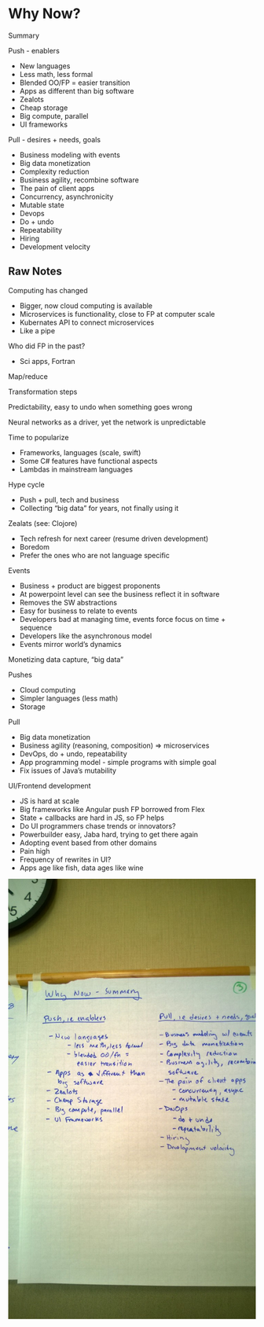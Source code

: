 # Why Now?

Summary

Push - enablers
* New languages 
* Less math, less formal
* Blended OO/FP = easier transition
* Apps as different than big software
* Zealots
* Cheap storage
* Big compute, parallel
* UI frameworks

Pull - desires + needs, goals
* Business modeling with events
* Big data monetization
* Complexity reduction
* Business agility, recombine software
* The pain of client apps
* Concurrency, asynchronicity 
* Mutable state
* Devops
* Do + undo
* Repeatability
* Hiring
* Development velocity


## Raw Notes

Computing has changed
* Bigger, now cloud computing is available
* Microservices is functionality, close to FP at computer scale
* Kubernates API to connect microservices
* Like a pipe
 
Who did FP in the past?
* Sci apps, Fortran
 
Map/reduce

Transformation steps
 
Predictability, easy to undo when something goes wrong

Neural networks as a driver, yet the network is unpredictable
 
Time to popularize
* Frameworks, languages (scale, swift)
* Some C# features have functional aspects
* Lambdas in mainstream languages
 
Hype cycle
* Push + pull,  tech and business
* Collecting “big data” for years, not finally using it
 
Zealats (see: Clojore)
* Tech refresh for next career (resume driven development)
* Boredom
* Prefer the ones who are not language specific

Events
* Business + product are biggest proponents
* At powerpoint level can see the business reflect it in software
* Removes the SW abstractions
* Easy for business to relate to events
* Developers bad at managing time, events force focus on time + sequence
* Developers like the asynchronous model
* Events mirror world’s dynamics

Monetizing data capture, “big data”

Pushes
* Cloud computing
* Simpler languages (less math)
* Storage

Pull
* Big data monetization
* Business agility (reasoning, composition) ⇒ microservices
* DevOps, do + undo, repeatability
* App programming model - simple programs with simple goal
* Fix issues of Java’s mutability

UI/Frontend development
* JS is hard at scale
* Big frameworks like Angular push FP borrowed from Flex
* State + callbacks are hard in JS, so FP helps
* Do UI programmers chase trends or innovators?
* Powerbuilder easy, Jaba hard, trying to get there again
* Adopting event based from other domains
* Pain high
* Frequency of rewrites in UI?
* Apps age like fish, data ages like wine

![](images/why-now-summary.jpg)